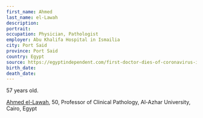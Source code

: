 ```yaml
---
first_name: Ahmed
last_name: el-Lawah
description: 
portrait: 
occupation: Physician, Pathologist
employer: Abu Khalifa Hospital in Ismailia
city: Port Said
province: Port Said
country: Egypt
source: https://egyptindependent.com/first-doctor-dies-of-coronavirus-in-egypt/
birth_date: 
death_date: 
---
```


57 years old.

<a href="">Ahmed el-Lawah</a>, 50, Professor of Clinical Pathology, Al-Azhar University, Cairo, Egypt
